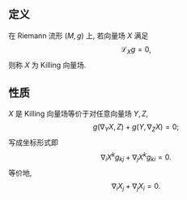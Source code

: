 
## 定义

在 Riemann 流形 $(M,g)$ 上, 若向量场 $X$ 满足
$$
\mathcal L_X g = 0,
$$
则称 $X$ 为 Killing 向量场.

## 性质

$X$ 是 Killing 向量场等价于对任意向量场 $Y,Z$,
$$
g(\nabla_Y X, Z) + g(Y, \nabla_Z X) = 0;
$$
写成坐标形式即
$$
\nabla_i X^k g_{kj} + \nabla_j X^k g_{ki} = 0.
$$
等价地,
$$
\nabla_i X_j + \nabla_j X_i = 0.
$$